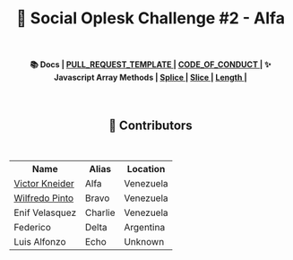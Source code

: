 <h1 align="center"> 🌟 Social Oplesk Challenge #2 - Alfa </h1>
<br>


<h4 align="center"> 📚 Docs | <a href="https://github.com/VKneider/hg_2_alfa/blob/main/docs/PULL_REQUEST_TEMPLATE.md"> PULL_REQUEST_TEMPLATE </a> | <a href="https://github.com/VKneider/hg_2_alfa/blob/main/docs/CODE_OF_CONDUCT.md"> CODE_OF_CONDUCT </a>  | ✨ Javascript Array Methods    | <a href="https://developer.mozilla.org/es/docs/Web/JavaScript/Reference/Global_Objects/Array/splice"> Splice </a> | <a href="https://developer.mozilla.org/es/docs/Web/JavaScript/Reference/Global_Objects/Array/slice"> Slice </a> | <a href="https://developer.mozilla.org/es/docs/Web/JavaScript/Reference/Global_Objects/String/length"> Length </a> |     </h4>  
<br>

<h2 align="center">💫 Contributors </h2>
<br>
<table align="center" >
  <tr>
    <th>Name</th>
    <th>Alias</th>
    <th>Location</th>
  </tr>
  <tr>
    <td><a href="https://github.com/VKneider">Victor Kneider</a></td>
    <td>Alfa</td>
    <td>Venezuela</td>
  </tr>

  <tr>
    <td><a href="https://github.com/wilfredo482">Wilfredo Pinto</a></td>
    <td>Bravo</td>
    <td>Venezuela</td>
  </tr>
  <tr>
    <td>Enif Velasquez</td>
    <td>Charlie</td>
    <td>Venezuela</td>
  </tr>
  <tr>
    <td>Federico</td>
    <td>Delta</td>
    <td>Argentina</td>
  </tr>
  <tr>
    <td>Luis Alfonzo</td>
    <td>Echo</td>
    <td>Unknown</td>
  </tr>
 
  
 </table>

  
  



